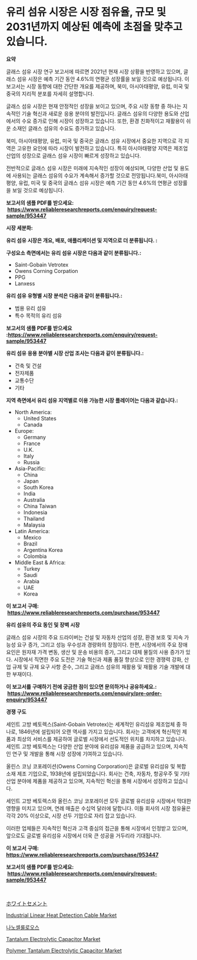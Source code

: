<p><h1>유리 섬유 시장은 시장 점유율, 규모 및 2031년까지 예상된 예측에 초점을 맞추고 있습니다.</h1></p><p><strong>요약</strong></p>
<p><p>글래스 섬유 시장 연구 보고서에 따르면 2021년 현재 시장 상황을 반영하고 있으며, 글래스 섬유 시장은 예측 기간 동안 4.6%의 연평균 성장률을 보일 것으로 예상됩니다. 이 보고서는 시장 동향에 대한 간단한 개요를 제공하며, 북미, 아시아태평양, 유럽, 미국 및 중국의 지리적 분포를 자세히 설명합니다.</p><p>글래스 섬유 시장은 현재 안정적인 성장을 보이고 있으며, 주요 시장 동향 중 하나는 지속적인 기술 혁신과 새로운 응용 분야의 발전입니다. 글래스 섬유의 다양한 용도와 산업에서의 수요 증가로 인해 시장이 성장하고 있습니다. 또한, 환경 친화적이고 재활용이 쉬운 소재인 글래스 섬유의 수요도 증가하고 있습니다.</p><p>북미, 아시아태평양, 유럽, 미국 및 중국은 글래스 섬유 시장에서 중요한 지역으로 각 지역은 고유한 요인에 따라 시장이 발전하고 있습니다. 특히 아시아태평양 지역은 제조업 산업의 성장으로 글래스 섬유 시장이 빠르게 성장하고 있습니다.</p><p>전반적으로 글래스 섬유 시장은 미래에 지속적인 성장이 예상되며, 다양한 산업 및 용도에 사용되는 글래스 섬유의 수요가 계속해서 증가할 것으로 전망됩니다.북미, 아시아태평양, 유럽, 미국 및 중국의 글래스 섬유 시장은 예측 기간 동안 4.6%의 연평균 성장률을 보일 것으로 예상됩니다.</p></p>
<p><strong>보고서의 샘플 PDF를 받으세요: &nbsp;<a href="https://www.reliableresearchreports.com/enquiry/request-sample/953447">https://www.reliableresearchreports.com/enquiry/request-sample/953447</a></strong></p>
<p><strong>시장 세분화:</strong></p>
<p><strong> 유리 섬유 시장은 개요, 배포, 애플리케이션 및 지역으로 더 분류됩니다. :</strong></p>
<p><strong>구성요소 측면에서는 유리 섬유 시장은 다음과 같이 분류됩니다.:</strong></p>
<p><ul><li>Saint-Gobain Vetrotex</li><li>Owens Corning Corpation</li><li>PPG</li><li>Lanxess</li></ul></p>
<p><strong> 유리 섬유 유형별 시장 분석은 다음과 같이 분류됩니다.:</strong></p>
<p><ul><li>범용 유리 섬유</li><li>특수 목적의 유리 섬유</li></ul></p>
<p><strong>보고서의 샘플 PDF를 받으세요 :<a href="https://www.reliableresearchreports.com/enquiry/request-sample/953447">https://www.reliableresearchreports.com/enquiry/request-sample/953447</a></strong></p>
<p><strong> 유리 섬유 응용 분야별 시장 산업 조사는 다음과 같이 분류됩니다.:</strong></p>
<p><ul><li>건축 및 건설</li><li>전자제품</li><li>교통수단</li><li>기타</li></ul></p>
<p><strong>지역 측면에서 유리 섬유 지역별로 이용 가능한 시장 플레이어는 다음과 같습니다.:</strong></p>
<p><ul>
    <li>
        North America:
        <ul>
            <li>United States</li>
            <li>Canada</li>
        </ul>
    </li>
    <li>
        Europe:
        <ul>
            <li>Germany</li>
            <li>France</li>
            <li>U.K.</li>
            <li>Italy</li>
            <li>Russia</li>
        </ul>
    </li>
    <li>
        Asia-Pacific:
        <ul>
            <li>China</li>
            <li>Japan</li>
            <li>South Korea</li>
            <li>India</li>
            <li>Australia</li>
            <li>China Taiwan</li>
            <li>Indonesia</li>
            <li>Thailand</li>
            <li>Malaysia</li>
        </ul>
    </li>
    <li>
        Latin America:
        <ul>
            <li>Mexico</li>
            <li>Brazil</li>
            <li>Argentina Korea</li>
            <li>Colombia</li>
        </ul>
    </li>
    <li>
        Middle East & Africa:
        <ul>
            <li>Turkey</li>
            <li>Saudi</li>
            <li>Arabia</li>
            <li>UAE</li>
            <li>Korea</li>
        </ul>
    </li>
    </ul></p>
<p><strong>이 보고서 구매: &nbsp;<a href="https://www.reliableresearchreports.com/purchase/953447">https://www.reliableresearchreports.com/purchase/953447</a></strong></p>
<p><strong>유리 섬유의 주요 동인 및 장벽 시장</strong></p>
<p><p>글래스 섬유 시장의 주요 드라이버는 건설 및 자동차 산업의 성장, 환경 보호 및 지속 가능성 요구 증가, 그리고 성능 우수성과 경량화의 장점이다. 한편, 시장에서의 주요 장애요인은 원자재 가격 변동, 생산 및 운송 비용의 증가, 그리고 대체 물질의 사용 증가가 있다. 시장에서 직면한 주요 도전은 기술 혁신과 제품 품질 향상으로 인한 경쟁력 강화, 산업 규제 및 규제 요구 사항 준수, 그리고 글래스 섬유의 재활용 및 재활용 기술 개발에 대한 부재이다.</p></p>
<p><strong>이 보고서를 구매하기 전에 궁금한 점이 있으면 문의하거나 공유하세요.: &nbsp;<a href="https://www.reliableresearchreports.com/enquiry/pre-order-enquiry/953447">https://www.reliableresearchreports.com/enquiry/pre-order-enquiry/953447</a></strong></p>
<p><strong>경쟁 구도</strong></p>
<p><p>세인트 고방 베토렉스(Saint-Gobain Vetrotex)는 세계적인 유리섬유 제조업체 중 하나로, 1846년에 설립되어 오랜 역사를 가지고 있습니다. 회사는 고객에게 혁신적인 제품과 최상의 서비스를 제공하여 글로벌 시장에서 선도적인 위치를 차지하고 있습니다. 세인트 고방 베토렉스는 다양한 산업 분야에 유리섬유 제품을 공급하고 있으며, 지속적인 연구 및 개발을 통해 시장 성장에 기여하고 있습니다.</p><p>올린스 코닝 코포레이션(Owens Corning Corporation)은 글로벌 유리섬유 및 복합 소재 제조 기업으로, 1938년에 설립되었습니다. 회사는 건축, 자동차, 항공우주 및 기타 산업 분야에 제품을 제공하고 있으며, 지속적인 혁신을 통해 시장에서 성장하고 있습니다.</p><p>세인트 고방 베토렉스와 올린스 코닝 코포레이션 모두 글로벌 유리섬유 시장에서 막대한 영향을 미치고 있으며, 연례 매출은 수십억 달러에 달합니다. 이들 회사의 시장 점유율은 각각 20% 이상으로, 시장 선두 기업으로 자리 잡고 있습니다.</p><p>이러한 업체들은 지속적인 혁신과 고객 중심의 접근을 통해 시장에서 인정받고 있으며, 앞으로도 글로벌 유리섬유 시장에서 더욱 큰 성공을 거두리라 기대됩니다.</p></p>
<p><strong>이 보고서 구매: &nbsp; <a href="https://www.reliableresearchreports.com/purchase/953447">https://www.reliableresearchreports.com/purchase/953447</a></strong></p>
<p><strong>보고서의 샘플 PDF를 받으세요: &nbsp;<a href="https://www.reliableresearchreports.com/enquiry/request-sample/953447">https://www.reliableresearchreports.com/enquiry/request-sample/953447</a></strong><strong></strong></p>
<p>&nbsp;</p>
<p><p><a href="https://medium.com/@javiermante/%E3%83%9B%E3%83%AF%E3%82%A4%E3%83%88%E3%82%BB%E3%83%A1%E3%83%B3%E3%83%88%E5%B8%82%E5%A0%B4%E3%81%AE%E8%A6%8F%E6%A8%A1%E3%81%8C-%E3%82%B0%E3%83%AD%E3%83%BC%E3%83%90%E3%83%AB%E7%94%A3%E6%A5%AD%E3%81%AB%E3%81%8A%E3%81%91%E3%82%8B%E6%9C%80%E9%81%A9%E3%81%AA%E3%83%9E%E3%83%BC%E3%82%B1%E3%83%86%E3%82%A3%E3%83%B3%E3%82%B0%E3%83%81%E3%83%A3%E3%83%8D%E3%83%AB%E3%82%92%E7%A4%BA%E3%81%97%E3%81%A6%E3%81%84%E3%81%BE%E3%81%99-9621da144f3d">ホワイトセメント</a></p><p><a href="https://issuu.com/reportprime-2/docs/industrial-linear-heat-detection-cable-market-size">Industrial Linear Heat Detection Cable Market</a></p><p><a href="https://github.com/bunxhcci35271755/Market-Research-Report-List-1/blob/main/5589136184790.md">나노셀룰로오스</a></p><p><a href="https://github.com/derrinmiltonellis35gcl/Market-Research-Report-List-1/blob/main/tantalum-electrolytic-capacitor-market.md">Tantalum Electrolytic Capacitor Market</a></p><p><a href="https://github.com/Chiragrp22/Market-Research-Report-List-3/blob/main/polymer-tantalum-electrolytic-capacitor-market.md">Polymer Tantalum Electrolytic Capacitor Market</a></p></p>
